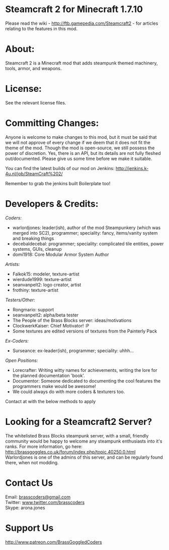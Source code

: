 Steamcraft 2 for Minecraft 1.7.10
================================
Please read the wiki - http://ftb.gamepedia.com/Steamcraft2 - for articles relating to the features in this mod.

About:
======
Steamcraft 2 is a Minecraft mod that adds steampunk themed machinery, tools, armor, and weapons.

License:
========
See the relevant license files.

Committing Changes:
===================
Anyone is welcome to make changes to this mod, but it must be said that we will not approve of
every change if we deem that it does not fit the theme of the mod. Though the mod is open-source,
we still possess the power of discretion. Yes, there is an API, but its details are not fully
fleshed out/documented. Please give us some time before we make it suitable.

You can find the latest builds of our mod on Jenkins:
http://jenkins.k-4u.nl/job/SteamCraft%202/ 

Remember to grab the jenkins built Boilerplate too!

Developers & Credits:
=====================
_Coders:_
* warlordjones: leader(ish), author of the mod Steampunkery (which was merged into SC2), programmer; speciality: fancy, items/vanity system and breaking things
* decebaldecebal: programmer; speciality: complicated tile entities, power systems, GUIs, cleanup
* domi1918: Core Modular Armor System Author

_Artists:_
* Falkok15: modeler, texture-artist
* wierdude1999: texture-artist
* seanvanpelt2: logo creator, artist
* frothiny: texture-artist

_Testers/Other:_
* Rongmario: support
* seanvanpelt2: alpha/beta tester
* The People of the Brass Blocks server: ideas/motivations
* ClockwerkKaiser: Chief Motivator! :P
* Some textures are edited versions of textures from the Painterly Pack

_Ex-Coders:_
* Surseance: ex-leader(ish), programmer; speciality: uhhh...

_Open Positions:_
* Lorecrafter: Writing witty names for achievements, writing the lore for the planned documentation 'book'.
* Documentor: Someone dedicated to documenting the cool features the programmers make would be awesome!
* We could always do with more coders & texturers too.

Contact at with the below methods to apply

Looking for a Steamcraft2 Server?
=================================
The whitelisted Brass Blocks steampunk server, with a small, friendly community would be happy to welcome any steampunk enthusiasts into it's ranks. For more information, go here: http://brassgoggles.co.uk/forum/index.php/topic,40250.0.html Warlordjones is one of the admins of this server, and can be regularly found there, when not modding.

Contact Us
==========
Email: brasscoders@gmail.com <br/>
Twitter: www.twitter.com/brasscoders <br/>
Skype: arona.jones <br/>

Support Us
===========
http://www.patreon.com/BrassGoggledCoders
